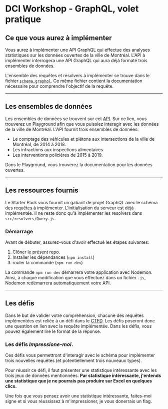 # DCI Workshop - GraphQL, volet pratique

## Ce que vous aurez à implémenter

Vous aurez à implémenter une API GraphQL qui effectue des analyses statistiques sur les données ouvertes de la ville de Montréal. L'API à implémenter interrogera une API GraphQL qui aura déjà formaté trois ensembles de données.

L'ensemble des requêtes et resolvers à implémenter se trouve dans le fichier [`schema.graphql`](./src/schema.graphql). Ce même fichier contient la documentation nécessaire pour comprendre l'objectif de la requête.

---

## Les ensembles de données

Les ensembles de données se trouvent sur cet [API](http://35.203.42.156:8081/). Sur ce lien, vous trouverez un Playground afin que vous puissiez interagir avec les données de la ville de Montréal. L'API fournit trois ensembles de données:

- Le comptage des véhicules et piétons aux intersections de la ville de Montréal, de 2014 à 2018.
- Les infractions aux inspections alimentaires
- Les interventions policières de 2015 à 2019.

Dans le Playground, vous trouverez la documentation pour les données ouvertes.

---

## Les ressources fournis

Le Starter Pack vous fournit un gabarit de projet GraphQL avec le schéma des requêtes à implémenter. L'initialisation du serveur est déjà implémentée. Il ne reste donc qu'à implémenter les resolvers dans `src/resolvers/Query.js`.

### Démarrage

Avant de débuter, assurez-vous d'avoir effectué les étapes suivantes:

1.  Clôner le présent repo.
1.  Installer les dépendances (`npm install`)
1.  rouler la commande (`npm run dev`)

La commande `npm run dev` démarrera votre application avec Nodemon. Ainsi, à chaque modification que vous effectuez dans un fichier `.js`, Nodemon redémarrera automatiquement votre API.

---

## Les défis

Dans le but de valider votre compréhension, chacune des requêtes implémentées est reliée à un défi dans le [CTFD](http://35.203.42.156/). Les défis poseront donc une question en lien avec la requête implémentée. Dans les défis, vous pouvez également lire le format de la réponse.

### Les défis _Impressione-moi_.

Ces défis vous permettront d'interagir avec le schéma pour implémenter trois nouvelles requêtes (et potentiellement trois nouveaux types).

Pour réussir ce défi, il faut présenter une statistique intéressante avec les trois jeux de données mentionnées. **Par statistique intéressante, j'entends une statistique que je ne pourrais pas produire sur Excel en quelques clics.**

Une fois que vous pensez avoir une statistique intéressante, faites-moi signe et si vous réussissez à m'impressioner, je vous donerrais un flag.

